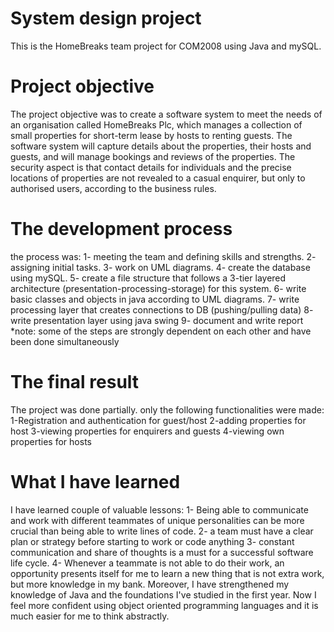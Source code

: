 # System design project
This is the HomeBreaks team project for COM2008 using Java and mySQL.
# Project objective
The project objective was to create a software system to meet the needs of an organisation called HomeBreaks Plc, which manages a collection of small properties for short-term lease by hosts to renting guests. The software system will capture details about the properties, their hosts and guests, and will manage bookings and reviews of the properties. The security aspect is that contact details for individuals and the precise locations of properties are not revealed to a casual enquirer, but only to authorised users, according to the business rules.
# The development process
the process was:
1- meeting the team and defining skills and strengths.
2- assigning initial tasks.
3- work on UML diagrams.
4- create the database using mySQL.
5- create a file structure that follows a 3-tier layered architecture (presentation-processing-storage) for this system.
6- write basic classes and objects in java according to UML diagrams.
7- write processing layer that creates connections to DB (pushing/pulling data)
8- write presentation layer using java swing
9- document and write report
*note: some of the steps are strongly dependent on each other and have been done simultaneously 
# The final result
The project was done partially. only the following functionalities were made:
1-Registration and authentication for guest/host
2-adding properties for host
3-viewing properties for enquirers and guests
4-viewing own properties for hosts
# What I have learned
I have learned couple of valuable lessons:
1- Being able to communicate and work with different teammates of unique personalities can be more crucial than being able to write lines of code.
2- a team must have a clear plan or strategy before starting to work or code anything
3- constant communication and share of thoughts is a must for a successful software life cycle.
4- Whenever a teammate is not able to do their work, an opportunity presents itself for me to learn a new thing that is not extra work, but more knowledge in my bank. 
Moreover, I have strengthened my knowledge of Java and the foundations I've studied in the first year. Now I feel more confident using object oriented programming languages and it is much easier for me to think abstractly.
